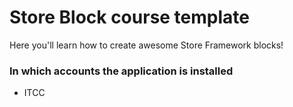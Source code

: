 # Store Block course template

Here you'll learn how to create awesome Store Framework blocks!

### In which accounts the application is installed

- ITCC

